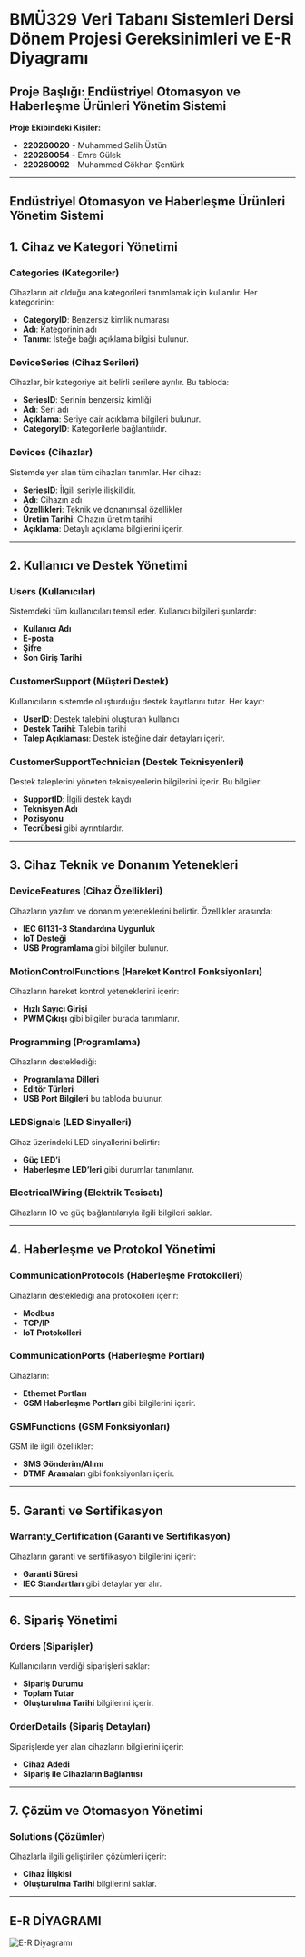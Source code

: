 # BMÜ329 Veri Tabanı Sistemleri Dersi Dönem Projesi Gereksinimleri ve E-R Diyagramı

## Proje Başlığı: Endüstriyel Otomasyon ve Haberleşme Ürünleri Yönetim Sistemi

**Proje Ekibindeki Kişiler:**
- **220260020** - Muhammed Salih Üstün
- **220260054** - Emre Gülek
- **220260092** - Muhammed Gökhan Şentürk

---

## Endüstriyel Otomasyon ve Haberleşme Ürünleri Yönetim Sistemi

## 1. Cihaz ve Kategori Yönetimi

### Categories (Kategoriler)
Cihazların ait olduğu ana kategorileri tanımlamak için kullanılır. Her kategorinin:
- **CategoryID**: Benzersiz kimlik numarası
- **Adı**: Kategorinin adı
- **Tanımı**: İsteğe bağlı açıklama bilgisi bulunur.

### DeviceSeries (Cihaz Serileri)
Cihazlar, bir kategoriye ait belirli serilere ayrılır. Bu tabloda:
- **SeriesID**: Serinin benzersiz kimliği
- **Adı**: Seri adı
- **Açıklama**: Seriye dair açıklama bilgileri bulunur.
- **CategoryID**: Kategorilerle bağlantılıdır.

### Devices (Cihazlar)
Sistemde yer alan tüm cihazları tanımlar. Her cihaz:
- **SeriesID**: İlgili seriyle ilişkilidir.
- **Adı**: Cihazın adı
- **Özellikleri**: Teknik ve donanımsal özellikler
- **Üretim Tarihi**: Cihazın üretim tarihi
- **Açıklama**: Detaylı açıklama bilgilerini içerir.

---

## 2. Kullanıcı ve Destek Yönetimi

### Users (Kullanıcılar)
Sistemdeki tüm kullanıcıları temsil eder. Kullanıcı bilgileri şunlardır:
- **Kullanıcı Adı**
- **E-posta**
- **Şifre**
- **Son Giriş Tarihi**

### CustomerSupport (Müşteri Destek)
Kullanıcıların sistemde oluşturduğu destek kayıtlarını tutar. Her kayıt:
- **UserID**: Destek talebini oluşturan kullanıcı
- **Destek Tarihi**: Talebin tarihi
- **Talep Açıklaması**: Destek isteğine dair detayları içerir.

### CustomerSupportTechnician (Destek Teknisyenleri)
Destek taleplerini yöneten teknisyenlerin bilgilerini içerir. Bu bilgiler:
- **SupportID**: İlgili destek kaydı
- **Teknisyen Adı**
- **Pozisyonu**
- **Tecrübesi** gibi ayrıntılardır.

---

## 3. Cihaz Teknik ve Donanım Yetenekleri

### DeviceFeatures (Cihaz Özellikleri)
Cihazların yazılım ve donanım yeteneklerini belirtir. Özellikler arasında:
- **IEC 61131-3 Standardına Uygunluk**
- **IoT Desteği**
- **USB Programlama** gibi bilgiler bulunur.

### MotionControlFunctions (Hareket Kontrol Fonksiyonları)
Cihazların hareket kontrol yeteneklerini içerir:
- **Hızlı Sayıcı Girişi**
- **PWM Çıkışı** gibi bilgiler burada tanımlanır.

### Programming (Programlama)
Cihazların desteklediği:
- **Programlama Dilleri**
- **Editör Türleri**
- **USB Port Bilgileri** bu tabloda bulunur.

### LEDSignals (LED Sinyalleri)
Cihaz üzerindeki LED sinyallerini belirtir:
- **Güç LED’i**
- **Haberleşme LED’leri** gibi durumlar tanımlanır.

### ElectricalWiring (Elektrik Tesisatı)
Cihazların IO ve güç bağlantılarıyla ilgili bilgileri saklar.

---

## 4. Haberleşme ve Protokol Yönetimi

### CommunicationProtocols (Haberleşme Protokolleri)
Cihazların desteklediği ana protokolleri içerir:
- **Modbus**
- **TCP/IP**
- **IoT Protokolleri**

### CommunicationPorts (Haberleşme Portları)
Cihazların:
- **Ethernet Portları**
- **GSM Haberleşme Portları** gibi bilgilerini içerir.

### GSMFunctions (GSM Fonksiyonları)
GSM ile ilgili özellikler:
- **SMS Gönderim/Alımı**
- **DTMF Aramaları** gibi fonksiyonları içerir.

---

## 5. Garanti ve Sertifikasyon

### Warranty_Certification (Garanti ve Sertifikasyon)
Cihazların garanti ve sertifikasyon bilgilerini içerir:
- **Garanti Süresi**
- **IEC Standartları** gibi detaylar yer alır.

---

## 6. Sipariş Yönetimi

### Orders (Siparişler)
Kullanıcıların verdiği siparişleri saklar:
- **Sipariş Durumu**
- **Toplam Tutar**
- **Oluşturulma Tarihi** bilgilerini içerir.

### OrderDetails (Sipariş Detayları)
Siparişlerde yer alan cihazların bilgilerini içerir:
- **Cihaz Adedi**
- **Sipariş ile Cihazların Bağlantısı**

---

## 7. Çözüm ve Otomasyon Yönetimi

### Solutions (Çözümler)
Cihazlarla ilgili geliştirilen çözümleri içerir:
- **Cihaz İlişkisi**
- **Oluşturulma Tarihi** bilgilerini saklar.

---

## E-R DİYAGRAMI

![E-R Diyagramı](https://github.com/user-attachments/assets/743ed616-130e-4b7c-9b1d-2a8b69ac90f2)




